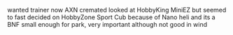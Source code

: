 

wanted trainer now AXN cremated
looked at HobbyKing MiniEZ but seemed to fast
decided on HobbyZone Sport Cub because of Nano heli and its a BNF
small enough for park, very important although not good in wind
